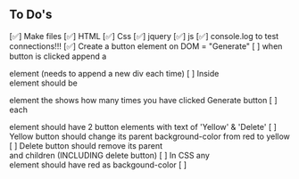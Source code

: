 ## To Do's
[✅] Make files
    [✅] HTML
    [✅] Css
    [✅] jquery
    [✅] js
    [✅] console.log to test connections!!!
[✅] Create a button element on DOM = "Generate"
    [ ] when button is clicked append a <div> element (needs to append a new div each time)
        [ ] Inside <div> element should be <p> element the shows how many times you have clicked Generate button
        [ ] each <div> element should have 2 button elements with text of 'Yellow' & 'Delete'
            [ ] Yellow button should change its parent background-color from red to yellow
            [ ] Delete button should remove its parent <div> and children (INCLUDING delete button)
[ ] In CSS any <div> element should have red as backgound-color
[ ] 
